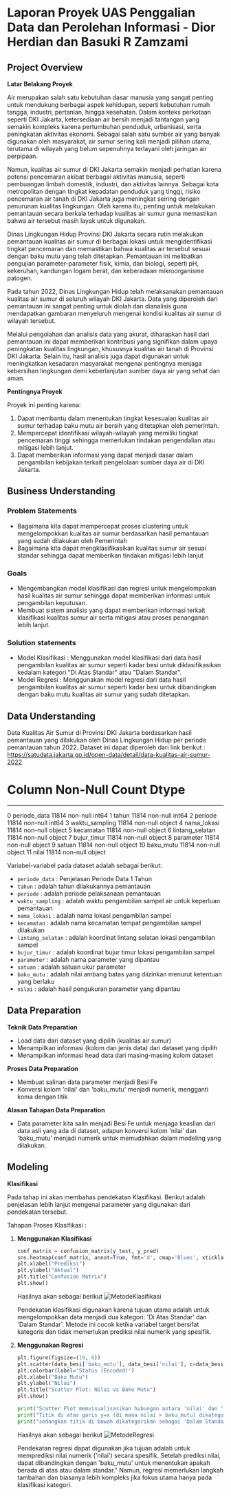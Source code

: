# Laporan Proyek UAS Penggalian Data dan Perolehan Informasi - Dior Herdian dan Basuki R Zamzami

## Project Overview

**Latar Belakang Proyek**

Air merupakan salah satu kebutuhan dasar manusia yang sangat penting untuk mendukung berbagai aspek kehidupan, seperti kebutuhan rumah tangga, industri, pertanian, hingga kesehatan. Dalam konteks perkotaan seperti DKI Jakarta, ketersediaan air bersih menjadi tantangan yang semakin kompleks karena pertumbuhan penduduk, urbanisasi, serta peningkatan aktivitas ekonomi. Sebagai salah satu sumber air yang banyak digunakan oleh masyarakat, air sumur sering kali menjadi pilihan utama, terutama di wilayah yang belum sepenuhnya terlayani oleh jaringan air perpipaan.

Namun, kualitas air sumur di DKI Jakarta semakin menjadi perhatian karena potensi pencemaran akibat berbagai aktivitas manusia, seperti pembuangan limbah domestik, industri, dan aktivitas lainnya. Sebagai kota metropolitan dengan tingkat kepadatan penduduk yang tinggi, risiko pencemaran air tanah di DKI Jakarta juga meningkat seiring dengan penurunan kualitas lingkungan. Oleh karena itu, penting untuk melakukan pemantauan secara berkala terhadap kualitas air sumur guna memastikan bahwa air tersebut masih layak untuk digunakan.

Dinas Lingkungan Hidup Provinsi DKI Jakarta secara rutin melakukan pemantauan kualitas air sumur di berbagai lokasi untuk mengidentifikasi tingkat pencemaran dan memastikan bahwa kualitas air tersebut sesuai dengan baku mutu yang telah ditetapkan. Pemantauan ini melibatkan pengujian parameter-parameter fisik, kimia, dan biologi, seperti pH, kekeruhan, kandungan logam berat, dan keberadaan mikroorganisme patogen.

Pada tahun 2022, Dinas Lingkungan Hidup telah melaksanakan pemantauan kualitas air sumur di seluruh wilayah DKI Jakarta. Data yang diperoleh dari pemantauan ini sangat penting untuk diolah dan dianalisis guna mendapatkan gambaran menyeluruh mengenai kondisi kualitas air sumur di wilayah tersebut.

Melalui pengolahan dan analisis data yang akurat, diharapkan hasil dari pemantauan ini dapat memberikan kontribusi yang signifikan dalam upaya peningkatan kualitas lingkungan, khususnya kualitas air tanah di Provinsi DKI Jakarta. Selain itu, hasil analisis juga dapat digunakan untuk meningkatkan kesadaran masyarakat mengenai pentingnya menjaga kebersihan lingkungan demi keberlanjutan sumber daya air yang sehat dan aman.

**Pentingnya Proyek**

Proyek ini penting karena:

1. Dapat membantu dalam menentukan tingkat kesesuaian kualitas air sumur terhadap baku mutu air bersih yang ditetapkan oleh pemerintah.
2. Mempercepat identifikasi wilayah-wilayah yang memiliki tingkat pencemaran tinggi sehingga memerlukan tindakan pengendalian atau mitigasi lebih lanjut.
3. Dapat memberikan informasi yang dapat menjadi dasar dalam pengambilan kebijakan terkait pengelolaan sumber daya air di DKI Jakarta.

## Business Understanding

### Problem Statements

- Bagaimana kita dapat mempercepat proses clustering untuk mengelompokkan kualitas air sumur berdasarkan hasil pemantauan yang sudah dilakukan oleh Pemerintah
- Bagaimana kita dapat mengklasifikasikan kualitas sumur air sesuai standar sehingga dapat memberikan tindakan mitigasi lebih lanjut

### Goals

- Mengembangkan model klasifikasi dan regresi untuk mengelompokan hasil kualitas air sumur sehingga dapat memberikan informasi untuk pengambilan keputusan.
- Membuat sistem analisis yang dapat memberikan informasi terkait klasifikasi kualitas sumur air serta mitigasi atau proses penanganan lebih lanjut.

### Solution statements

- Model Klasifikasi : Menggunakan model klasifikasi dari data hasil pengambilan kualitas air sumur seperti kadar besi untuk diklasifikasikan kedalam kategori "Di Atas Standar" atau "Dalam Standar".
- Model Regresi : Menggunakan model regresi dari data hasil pengambilan kualitas air sumur seperti kadar besi untuk dibandingkan dengan baku mutu kualitas air sumur yang sudah ditetapkan.
  
## Data Understanding

Data Kualitas Air Sumur di Provinsi DKI Jakarta berdasarkan hasil pemantauan yang dilakukan oleh Dinas Lingkungan Hidup per periode pemantauan tahun 2022. Dataset ini dapat diperoleh dari link berikut : https://satudata.jakarta.go.id/open-data/detail/data-kualitas-air-sumur-2022

 #   Column           Non-Null Count  Dtype 
---  ------           --------------  ----- 
 0   periode_data     11814 non-null  int64 
 1   tahun            11814 non-null  int64 
 2   periode          11814 non-null  int64 
 3   waktu_sampling   11814 non-null  object
 4   nama_lokasi      11814 non-null  object
 5   kecamatan        11814 non-null  object
 6   lintang_selatan  11814 non-null  object
 7   bujur_timur      11814 non-null  object
 8   parameter        11814 non-null  object
 9   satuan           11814 non-null  object
 10  baku_mutu        11814 non-null  object
 11  nilai            11814 non-null  object

Variabel-variabel pada dataset adalah sebagai berikut:
- `periode_data` : Penjelasan Periode Data 1 Tahun
- `tahun` : adalah tahun dilakukannya pemantauan
- `periode` : adalah periode pelaksanaan pemantauan
- `waktu_sampling` : adalah waktu pengambilan sampel air untuk keperluan pemantauan
- `nama_lokasi` : adalah nama lokasi pengambilan sampel
- `kecamatan` : adalah nama kecamatan tempat pengambilan sampel dilakukan
- `lintang_selatan` : adalah koordinat lintang selatan lokasi pengambilan sampel
- `bujur_timur` : adalah koordinat bujur timur lokasi pengambilan sampel
- `parameter` : adalah nama parameter yang dipantau
- `satuan` : adalah satuan ukur parameter
- `baku_mutu` : adalah nilai ambang batas yang diizinkan menurut ketentuan yang berlaku
- `nilai` : adalah hasil pengukuran parameter yang dipantau

## Data Preparation

**Teknik Data Preparation**

- Load data dari dataset yang dipilih (kualitas air sumur)
- Menampilkan informasi (kolom dan jenis data) dari dataset yang dipilih
- Menampilkan informasi head data dari masing-masing kolom dataset

**Proses Data Preparation**

- Membuat salinan data parameter menjadi Besi Fe
- Konversi kolom 'nilai' dan 'baku_mutu' menjadi numerik, mengganti koma dengan titik

**Alasan Tahapan Data Preparation**

- Data parameter kita salin menjadi Besi Fe untuk menjaga keaslian dari data asli yang ada di dataset, adapun konversi kolom 'nilai' dan 'baku_mutu' menjadi numerik untuk memudahkan dalam modeling yang dilakukan.

## Modeling

**Klasifikasi**

Pada tahap ini akan membahas pendekatan Klasifikasi. Berikut adalah penjelasan lebih lanjut mengenai parameter yang digunakan dari pendekatan tersebut.

Tahapan Proses Klasifikasi :

1. **Menggunakan Klasifikasi**

    ```python
   conf_matrix = confusion_matrix(y_test, y_pred)
    sns.heatmap(conf_matrix, annot=True, fmt='d', cmap='Blues', xticklabels=label_encoders['status'].classes_, yticklabels=label_encoders['status'].classes_)
    plt.xlabel("Prediksi")
    plt.ylabel("Aktual")
    plt.title("Confusion Matrix")
    plt.show()
    ```

    Hasilnya akan sebagai berikut
    ![MetodeKlasifikasi](https://github.com/basukizamzami/kualitas-sumur-air/blob/main/images/MetodeKlasifikasi.png)

   Pendekatan klasifikasi digunakan karena tujuan utama adalah untuk mengelompokkan data menjadi dua kategori: 'Di Atas Standar' dan 'Dalam Standar'. Metode ini cocok ketika variabel target bersifat kategoris dan tidak memerlukan prediksi nilai numerik yang spesifik.

3. **Menggunakan Regresi**

    ```python
    plt.figure(figsize=(10, 6))
    plt.scatter(data_besi['baku_mutu'], data_besi['nilai'], c=data_besi['status'], cmap='coolwarm', alpha=0.7)
    plt.colorbar(label='Status (Encoded)')
    plt.xlabel("Baku Mutu")
    plt.ylabel("Nilai")
    plt.title("Scatter Plot: Nilai vs Baku Mutu")
    plt.show()

    print("Scatter Plot memvisualisasikan hubungan antara 'nilai' dan 'baku_mutu'.")
    print("Titik di atas garis y=x (di mana nilai > baku_mutu) dikategorikan sebagai 'Di Atas Standar',")
    print("sedangkan titik di bawah dikategorikan sebagai 'Dalam Standar'.")
    ```

   Hasilnya akan sebagai berikut
    ![MetodeRegresi](https://github.com/basukizamzami/kualitas-sumur-air/blob/main/images/MetodeRegresi.png)

   Pendekatan regresi dapat digunakan jika tujuan adalah untuk memprediksi nilai numerik ('nilai') secara spesifik. Setelah prediksi nilai, dapat dibandingkan dengan 'baku_mutu' untuk menentukan apakah berada di atas atau dalam standar." Namun, regresi memerlukan langkah tambahan dan biasanya lebih kompleks jika fokus utama hanya pada klasifikasi kategori.
